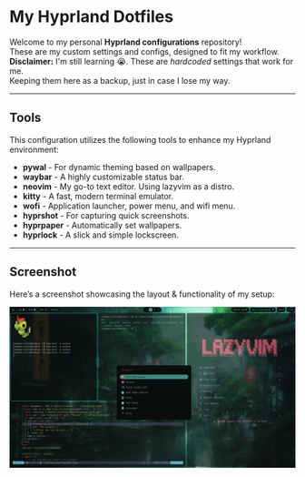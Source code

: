 # **My Hyprland Dotfiles**

Welcome to my personal **Hyprland configurations** repository!  
These are my custom settings and configs, designed to fit my workflow.  
**Disclaimer:** I'm still learning 😭. These are *hardcoded* settings that work for me.  
Keeping them here as a backup, just in case I lose my way.

---

## **Tools**

This configuration utilizes the following tools to enhance my Hyprland environment:

- **pywal** - For dynamic theming based on wallpapers.  
- **waybar** - A highly customizable status bar.  
- **neovim** - My go-to text editor. Using lazyvim as a distro.  
- **kitty** - A fast, modern terminal emulator.  
- **wofi** - Application launcher, power menu, and wifi menu.  
- **hyprshot** - For capturing quick screenshots.  
- **hyprpaper** - Automatically set wallpapers.  
- **hyprlock** - A slick and simple lockscreen.

---

## **Screenshot**

Here’s a screenshot showcasing the layout & functionality of my setup:

![Screenshot](images/example.png)
